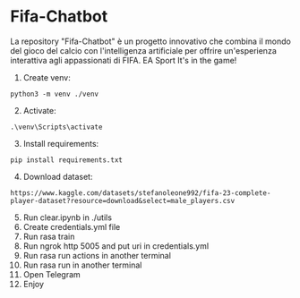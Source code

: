 # Fifa-Chatbot
La repository "Fifa-Chatbot" è un progetto innovativo che combina il mondo del gioco del calcio con l'intelligenza artificiale per offrire un'esperienza interattiva agli appassionati di FIFA. EA Sport It's in the game!


1. Create venv:
```
python3 -m venv ./venv
```
2. Activate:
```
.\venv\Scripts\activate
```
3. Install requirements:
```
pip install requirements.txt
```
4. Download dataset:
```
https://www.kaggle.com/datasets/stefanoleone992/fifa-23-complete-player-dataset?resource=download&select=male_players.csv
```
5. Run clear.ipynb in ./utils
6. Create credentials.yml file
7. Run rasa train
8. Run ngrok http 5005 and put uri in credentials.yml
9. Run rasa run actions in another terminal
10. Run rasa run in another terminal
11. Open Telegram
12. Enjoy